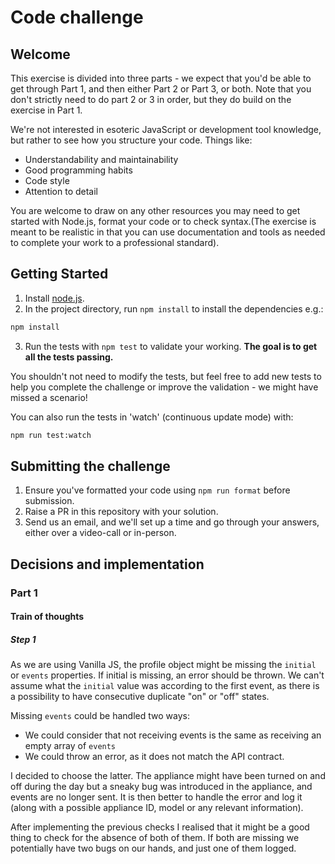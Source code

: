# Code challenge

## Welcome

This exercise is divided into three parts - we expect that you'd be able to get through Part 1,
and then either Part 2 or Part 3, or both. Note that you don't strictly need to do part 2 or 3 in order,
but they do build on the exercise in Part 1.

We're not interested in esoteric JavaScript or development tool knowledge, but rather to see how you
structure your code. Things like:

- Understandability and maintainability
- Good programming habits
- Code style
- Attention to detail

You are welcome to draw on any other resources you may need to get started with Node.js,
format your code or to check syntax.(The exercise is meant to be realistic in that you can
use documentation and tools as needed to complete your work to a professional standard).

## Getting Started

1. Install [node.js](https://nodejs.org/en/download/).
2. In the project directory, run `npm install` to install the dependencies e.g.:

```sh
npm install
```

3. Run the tests with `npm test` to validate your working. **The goal is to get
all the tests passing.**

You shouldn't not need to modify the tests, but feel free to add new tests to help you complete the
challenge or improve the validation - we might have missed a scenario!

You can also run the tests in 'watch' (continuous update mode) with:

```sh
npm run test:watch
```

## Submitting the challenge

1. Ensure you've formatted your code using `npm run format` before submission.
2. Raise a PR in this repository with your solution.
3. Send us an email, and we'll set up a time and go through your answers, either over a video-call or in-person.

## Decisions and implementation

### Part 1

#### Train of thoughts

##### Step 1

As we are using Vanilla JS, the profile object might be missing the `initial` or `events` properties. If initial is missing, an error should be thrown. We can't assume what the `initial` value was according to the first event, as there is a possibility to have consecutive duplicate "on" or "off" states.

Missing `events` could be handled two ways:

- We could consider that not receiving events is the same as receiving an empty array of `events`
- We could throw an error, as it does not match the API contract.

I decided to choose the latter. The appliance might have been turned on and off during the day but a sneaky bug was introduced in the appliance, and events are no longer sent. It is then better to handle the error and log it (along with a possible appliance ID, model or any relevant information).

After implementing the previous checks I realised that it might be a good thing to check for the absence of both of them. If both are missing we potentially have two bugs on our hands, and just one of them logged.
